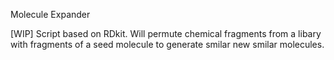 Molecule Expander

[WIP] Script based on RDkit. Will permute chemical fragments from a libary with fragments of a seed molecule to generate smilar new smilar molecules.
